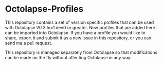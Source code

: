 # Octolapse-Profiles
This repository contains a set of version specific profiles that can be used with Octolapse V0.3.5rc1.dev0 or greater.  New profiles that are added here can be imported into Octolapse.  If you have a profile you would like to share, export it and submit it as a new issue in this repository, or you can send me a pull request.

This repository is managed separately from Octolapse so that modifications can be made on the fly without affecting Octolapse in any way.